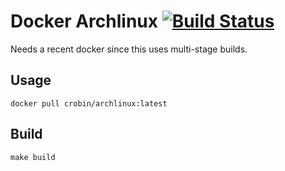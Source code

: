 # Docker Archlinux [![Build Status](https://travis-ci.org/christopherobin/docker-archlinux.svg?branch=master)](https://travis-ci.org/christopherobin/docker-archlinux)

Needs a recent docker since this uses multi-stage builds.

## Usage

```
docker pull crobin/archlinux:latest
```

## Build

```
make build
```

